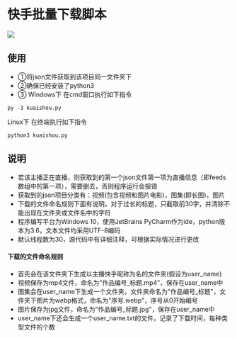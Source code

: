 快手批量下载脚本
===========

![](https://raw.githubusercontent.com/muyangren907/Kwai_download_script/master/screenshots/1.png)

## 使用

- ①将json文件获取到该项目同一文件夹下
- ②确保已经安装了python3
- ③
Windows下
在cmd窗口执行如下指令
```
py -3 kuaishou.py
```

Linux下
在终端执行如下指令
```
python3 kuaishou.py
```

## 说明
-	若该主播正在直播，则获取到的第一个json文件第一项为直播信息（即feeds数组中的第一项），需要删去，否则程序运行会报错
- 获取到的json项目分类有：视频(包含视频和图片电影)，图集(即长图)，图片
- 下载的文件命名规则下面有说明，对于过长的标题，只截取前30字，并清除不能出现在文件夹或文件名中的字符
- 程序编写平台为Windows 10，使用JetBrains PyCharm作为ide，python版本为3.6，文本文件均采用UTF-8编码
- 默认线程数为30，源代码中有详细注释，可根据实际情况进行更改

#### 下载的文件命名规则
- 首先会在该文件夹下生成以主播快手昵称为名的文件夹(假设为user_name)
-	视频保存为mp4文件，命名为"作品编号_标题.mp4"，保存在user_name中
- 图集会在user_name下生成一个文件夹，文件夹命名为"作品编号_标题"，文件夹下图片为webp格式，命名为"序号.webp"，序号从0开始编号
- 图片保存为jpg文件，命名为"作品编号_标题.jpg"，保存在user_name中
- user_name下还会生成一个user_name.txt的文件，记录了下载时间，每种类型文件的个数
